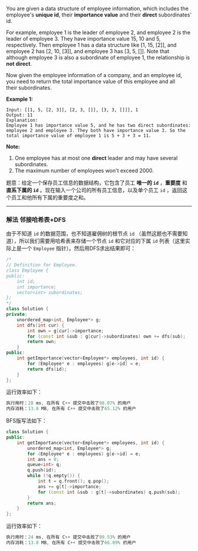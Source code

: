 <p>You are given a data structure of employee information, which includes the employee's <b>unique id</b>, their&nbsp;<b>importance value</b> and their&nbsp;<b>direct</b> subordinates' id.</p>

<p>For example, employee 1 is the leader of employee 2, and employee 2 is the leader of employee 3. They have importance value 15, 10 and 5, respectively. Then employee 1 has a data structure like [1, 15, [2]], and employee 2 has [2, 10, [3]], and employee 3 has [3, 5, []]. Note that although employee 3 is also a subordinate of employee 1, the relationship is <b>not direct</b>.</p>

<p>Now given the employee information of a company, and an employee id, you need to return the total importance value of this employee and all their&nbsp;subordinates.</p>

<p><b>Example 1:</b></p>

```clike
Input: [[1, 5, [2, 3]], [2, 3, []], [3, 3, []]], 1
Output: 11
Explanation:
Employee 1 has importance value 5, and he has two direct subordinates: employee 2 and employee 3. They both have importance value 3. So the total importance value of employee 1 is 5 + 3 + 3 = 11. 
```

 

<p><b>Note:</b></p> 
<ol>
	<li>One employee has at most one <b>direct</b> leader and may have several subordinates.</li>
	<li>The maximum number of employees won't exceed 2000.</li>
</ol>

题意：给定一个保存员工信息的数据结构，它包含了员工 **唯一的 `id`** ，**重要度** 和 **直系下属的 `id`** 。现在输入一个公司的所有员工信息，以及单个员工 `id` ，返回这个员工和他所有下属的重要度之和。 

---
### 解法 邻接哈希表+DFS
由于不知道 `id` 的数据范围，也不知道雇佣树的根节点 `id` （虽然这题也不需要知道），所以我们需要用哈希表来存储一个节点 `id` 和它对应的下属 `id` 列表（这里实际上是一个 `Employee` 指针）。然后用DFS求出结果即可：
```cpp
/*
// Definition for Employee.
class Employee {
public:
    int id;
    int importance;
    vector<int> subordinates;
};
*/ 
class Solution {
private: 
    unordered_map<int, Employee*> g; 
    int dfs(int cur) {
        int own = g[cur]->importance;
        for (const int &sub : g[cur]->subordinates) own += dfs(sub);
        return own;
    }
public:
    int getImportance(vector<Employee*> employees, int id) { 
        for (Employee* e : employees) g[e->id] = e; 
        return dfs(id);
    }
};
```
运行效率如下：
```cpp
执行用时：28 ms, 在所有 C++ 提交中击败了98.07% 的用户
内存消耗：13.8 MB, 在所有 C++ 提交中击败了65.12% 的用户
```
BFS版写法如下：
```cpp
class Solution { 
public:
    int getImportance(vector<Employee*> employees, int id) {
        unordered_map<int, Employee*> g;   
        for (Employee* e : employees) g[e->id] = e; 
        int ans = 0;
        queue<int> q;
        q.push(id);
        while (!q.empty()) {
            int t = q.front(); q.pop();
            ans += g[t]->importance;
            for (const int &sub : g[t]->subordinates) q.push(sub);
        }
        return ans;
    }
};
```
运行效率如下：
```cpp
执行用时：24 ms, 在所有 C++ 提交中击败了99.53% 的用户
内存消耗：13.8 MB, 在所有 C++ 提交中击败了66.09% 的用户
```
